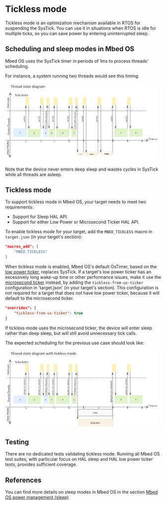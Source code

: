# Tickless mode

Tickless mode is an optimization mechanism available in RTOS for suspending the SysTick. You can use it in situations when RTOS is idle for multiple ticks, so you can save power by entering uninterrupted sleep.

## Scheduling and sleep modes in Mbed OS

Mbed OS uses the SysTick timer in periods of 1ms to process threads' scheduling.

For instance, a system running two threads would see this timing:

<span class="images">![](resources/Normal_Tick.png)</span>

Note that the device never enters deep sleep and wastes cycles in SysTick while all threads are asleep.

## Tickless mode

To support tickless mode in Mbed OS, your target needs to meet two requirements:

- Support for Sleep HAL API.
- Support for either Low Power or Microsecond Ticker HAL API.

To enable tickless mode for your target, add the `MBED_TICKLESS` macro in `target.json` (in your target's section):

```json
"macros_add": [
    "MBED_TICKLESS"
]
```

When tickless mode is enabled, Mbed OS's default OsTimer, based on the [low power ticker](../mbed-os-api-doxy/group__hal__lp__ticker.html), replaces SysTick. If a target's low power ticker has an excessively long wake-up time or other performance issues, make it use the [microsecond ticker](../mbed-os-api-doxy/group__hal__us__ticker.html) instead, by adding the `tickless-from-us-ticker` configuration in 'target.json' (in your target's section). This configuration is not required for a target that does not have low power ticker, because it will default to the microsecond ticker.

```json
"overrides": {
    "tickless-from-us-ticker": true
}
```

If tickless mode uses the microsecond ticker, the device will enter sleep rather than deep sleep, but will still avoid unnecessary tick calls.

The expected scheduling for the previous use case should look like:

<span class="images">![](resources/Tickless.png)</span>

## Testing

There are no dedicated tests validating tickless mode. Running all Mbed OS test suites, with particular focus on HAL sleep and HAL low power ticker tests, provides sufficient coverage.

## References

You can find more details on sleep modes in Mbed OS in the section [Mbed OS power management (sleep)](../apis/power-management-sleep.html)
